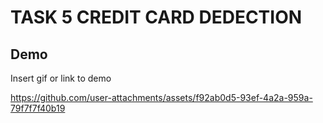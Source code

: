 
# TASK 5 CREDIT CARD DEDECTION




## Demo

Insert gif or link to demo

https://github.com/user-attachments/assets/f92ab0d5-93ef-4a2a-959a-79f7f7f40b19
